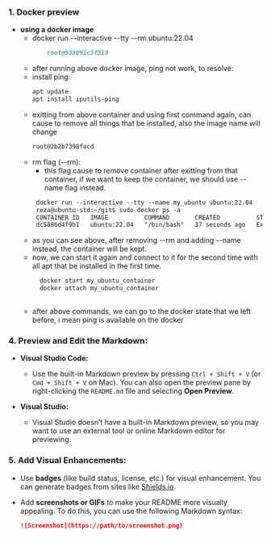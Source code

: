 ### 1. **Docker preview**

- **using a docker image**
  - docker run --interactive --tty --rm ubuntu:22.04
    ```markdown
        root@938091c5f519
  - after running above docker image, ping not work, to resolve: 
  - install ping:
     ```markdown
     apt update
     apt install iputils-ping

  - exitting from above container and using first command again, can cause to remove all things that be installed, also the image name will change
     ```markdown
     root@2b2b7398facd

  - rm flag (--rm):
     - this flag cause to remove container after exitting from that container, if we want to keep the container, we should use --name flag instead.
     ```markdown
      docker run --interactive --tty --name my_ubuntu ubuntu:22.04
      reza@ubuntu-std:~/git$ sudo docker ps -a
      CONTAINER ID   IMAGE          COMMAND       CREATED          STATUS                     PORTS     NAMES
      dc5886d4f9b1   ubuntu:22.04   "/bin/bash"   37 seconds ago   Exited (0) 4 seconds ago             my_ubuntu_container

  - as you can see above, after removing --rm and adding --name instead, the container will be kept. 
  - now, we can start it again and connect to it for the second time with all apt that be installed in the first time.
    ```markdown
      docker start my_ubuntu_container
      docker attach my_ubuntu_container
 
  - after above commands, we can go to the docker state that we left before, i mean ping is available on the docker
 




### 4. **Preview and Edit the Markdown:**

- **Visual Studio Code:**
  - Use the built-in Markdown preview by pressing `Ctrl + Shift + V` (or `Cmd + Shift + V` on Mac). You can also open the preview pane by right-clicking the `README.md` file and selecting **Open Preview**.
  
- **Visual Studio:**
  - Visual Studio doesn’t have a built-in Markdown preview, so you may want to use an external tool or online Markdown editor for previewing.

### 5. **Add Visual Enhancements:**

- Use **badges** (like build status, license, etc.) for visual enhancement. You can generate badges from sites like [Shields.io](https://shields.io).
- Add **screenshots or GIFs** to make your README more visually appealing. To do this, you can use the following Markdown syntax:

  ```markdown
  ![Screenshot](https://path/to/screenshot.png)
